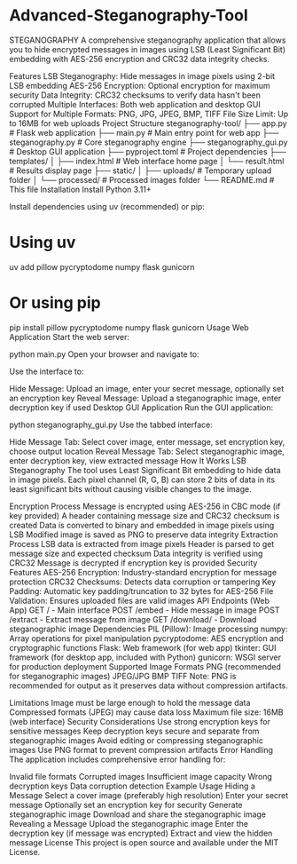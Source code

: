 # Advanced-Steganography-Tool
STEGANOGRAPHY
A comprehensive steganography application that allows you to hide encrypted messages in images using LSB (Least Significant Bit) embedding with AES-256 encryption and CRC32 data integrity checks.

Features
LSB Steganography: Hide messages in image pixels using 2-bit LSB embedding
AES-256 Encryption: Optional encryption for maximum security
Data Integrity: CRC32 checksums to verify data hasn't been corrupted
Multiple Interfaces: Both web application and desktop GUI
Support for Multiple Formats: PNG, JPG, JPEG, BMP, TIFF
File Size Limit: Up to 16MB for web uploads
Project Structure
steganography-tool/
├── app.py                 # Flask web application
├── main.py               # Main entry point for web app
├── steganography.py      # Core steganography engine
├── steganography_gui.py  # Desktop GUI application
├── pyproject.toml        # Project dependencies
├── templates/
│   ├── index.html        # Web interface home page
│   └── result.html       # Results display page
├── static/
│   ├── uploads/          # Temporary upload folder
│   └── processed/        # Processed images folder
└── README.md            # This file
Installation
Install Python 3.11+

Install dependencies using uv (recommended) or pip:

# Using uv
uv add pillow pycryptodome numpy flask gunicorn

# Or using pip
pip install pillow pycryptodome numpy flask gunicorn
Usage
Web Application
Start the web server:

python main.py
Open your browser and navigate to:

Use the interface to:

Hide Message: Upload an image, enter your secret message, optionally set an encryption key
Reveal Message: Upload a steganographic image, enter decryption key if used
Desktop GUI Application
Run the GUI application:

python steganography_gui.py
Use the tabbed interface:

Hide Message Tab: Select cover image, enter message, set encryption key, choose output location
Reveal Message Tab: Select steganographic image, enter decryption key, view extracted message
How It Works
LSB Steganography
The tool uses Least Significant Bit embedding to hide data in image pixels. Each pixel channel (R, G, B) can store 2 bits of data in its least significant bits without causing visible changes to the image.

Encryption Process
Message is encrypted using AES-256 in CBC mode (if key provided)
A header containing message size and CRC32 checksum is created
Data is converted to binary and embedded in image pixels using LSB
Modified image is saved as PNG to preserve data integrity
Extraction Process
LSB data is extracted from image pixels
Header is parsed to get message size and expected checksum
Data integrity is verified using CRC32
Message is decrypted if encryption key is provided
Security Features
AES-256 Encryption: Industry-standard encryption for message protection
CRC32 Checksums: Detects data corruption or tampering
Key Padding: Automatic key padding/truncation to 32 bytes for AES-256
File Validation: Ensures uploaded files are valid images
API Endpoints (Web App)
GET / - Main interface
POST /embed - Hide message in image
POST /extract - Extract message from image
GET /download/<filename> - Download steganographic image
Dependencies
PIL (Pillow): Image processing
numpy: Array operations for pixel manipulation
pycryptodome: AES encryption and cryptographic functions
Flask: Web framework (for web app)
tkinter: GUI framework (for desktop app, included with Python)
gunicorn: WSGI server for production deployment
Supported Image Formats
PNG (recommended for steganographic images)
JPEG/JPG
BMP
TIFF
Note: PNG is recommended for output as it preserves data without compression artifacts.

Limitations
Image must be large enough to hold the message data
Compressed formats (JPEG) may cause data loss
Maximum file size: 16MB (web interface)
Security Considerations
Use strong encryption keys for sensitive messages
Keep decryption keys secure and separate from steganographic images
Avoid editing or compressing steganographic images
Use PNG format to prevent compression artifacts
Error Handling
The application includes comprehensive error handling for:

Invalid file formats
Corrupted images
Insufficient image capacity
Wrong decryption keys
Data corruption detection
Example Usage
Hiding a Message
Select a cover image (preferably high resolution)
Enter your secret message
Optionally set an encryption key for security
Generate steganographic image
Download and share the steganographic image
Revealing a Message
Upload the steganographic image
Enter the decryption key (if message was encrypted)
Extract and view the hidden message
License
This project is open source and available under the MIT License.
